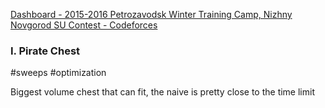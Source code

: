 [Dashboard - 2015-2016 Petrozavodsk Winter Training Camp, Nizhny Novgorod SU Contest - Codeforces](https://codeforces.com/gym/100960)

### I. Pirate Chest

#sweeps #optimization 

Biggest volume chest that can fit, the naive is pretty close to the time limit